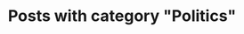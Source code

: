 ---
layout: categorypage
title: Posts with category "Politics"
tag: Politics
slug: politics
categories: [Politics]
permalink: /progress/category/politics
robots: noindex
---